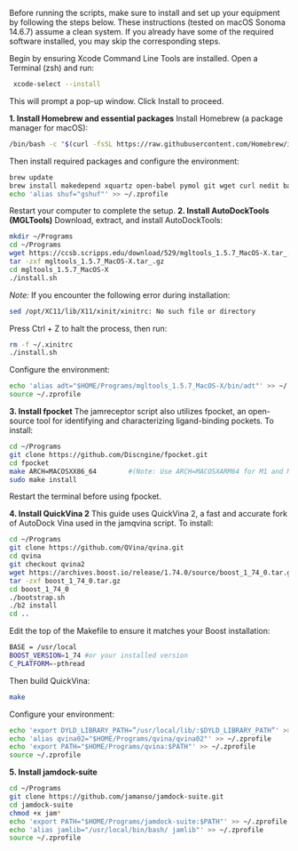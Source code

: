 Before running the scripts, make sure to install and set up your equipment by following the steps below. These instructions (tested on macOS Sonoma 14.6.7) assume a clean system. If you already have some of the required software installed, you may skip the corresponding steps.

Begin by ensuring Xcode Command Line Tools are installed. Open a Terminal (zsh) and run:
```bash
 xcode-select --install
```
This will prompt a pop-up window. Click Install to proceed.

**1.	Install Homebrew and essential packages**
Install Homebrew (a package manager for macOS):
```bash
/bin/bash -c "$(curl -fsSL https://raw.githubusercontent.com/Homebrew/install/HEAD/install.sh)"
```
Then install required packages and configure the environment:
```bash
brew update
brew install makedepend xquartz open-babel pymol git wget curl nedit bash coreutils
echo 'alias shuf="gshuf"' >> ~/.zprofile
```
Restart your computer to complete the setup.
**2. Install AutoDockTools (MGLTools)**
Download, extract, and install AutoDockTools:
```bash
mkdir ~/Programs
cd ~/Programs
wget https://ccsb.scripps.edu/download/529/mgltools_1.5.7_MacOS-X.tar_.gz
tar -zxf mgltools_1.5.7_MacOS-X.tar_.gz
cd mgltools_1.5.7_MacOS-X
./install.sh
```
*Note:* If you encounter the following error during installation:
```bash
sed /opt/XC11/lib/X11/xinit/xinitrc: No such file or directory
```
Press Ctrl + Z to halt the process, then run:
```bash
rm -f ~/.xinitrc
./install.sh
```
Configure the environment:
```bash
echo 'alias adt="$HOME/Programs/mgltools_1.5.7_MacOS-X/bin/adt"' >> ~/.zprofile
source ~/.zprofile
```



**3. Install fpocket**
The jamreceptor script also utilizes fpocket, an open-source tool for identifying and characterizing ligand-binding pockets. To install:
```bash
cd ~/Programs
git clone https://github.com/Discngine/fpocket.git
cd fpocket
make ARCH=MACOSXX86_64        #(Note: Use ARCH=MACOSXARM64 for M1 and M2 processors)
sudo make install
```
Restart the terminal before using fpocket.

**4. Install QuickVina 2**
This guide uses QuickVina 2, a fast and accurate fork of AutoDock Vina used in the jamqvina script. To install:
```bash
cd ~/Programs
git clone https://github.com/QVina/qvina.git
cd qvina
git checkout qvina2
wget https://archives.boost.io/release/1.74.0/source/boost_1_74_0.tar.gz
tar -zxf boost_1_74_0.tar.gz
cd boost_1_74_0
./bootstrap.sh
./b2 install
cd ..
```
Edit the top of the Makefile to ensure it matches your Boost installation:
```bash
BASE = /usr/local
BOOST_VERSION=1_74 #or your installed version
C_PLATFORM=-pthread
```
Then build QuickVina:
```bash
make
```
Configure your environment:
```bash
echo 'export DYLD_LIBRARY_PATH=”/usr/local/lib/:$DYLD_LIBRARY_PATH”' >> ~/.zprofile
echo 'alias qvina02="$HOME/Programs/qvina/qvina02"' >> ~/.zprofile
echo 'export PATH="$HOME/Programs/qvina:$PATH"' >> ~/.zprofile
source ~/.zprofile
```
**5. Install jamdock-suite**
```bash
cd ~/Programs
git clone https://github.com/jamanso/jamdock-suite.git
cd jamdock-suite
chmod +x jam*
echo 'export PATH="$HOME/Programs/jamdock-suite:$PATH"' >> ~/.zprofile
echo 'alias jamlib="/usr/local/bin/bash/ jamlib"' >> ~/.zprofile
source ~/.zprofile
```
